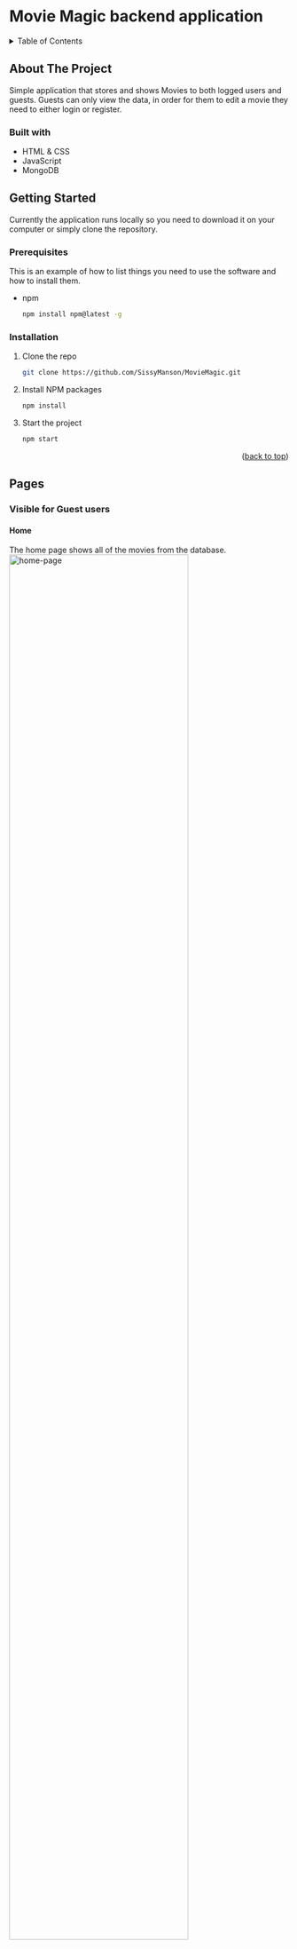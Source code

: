 <!-- Improved compatibility of back to top link: See: https://github.com/othneildrew/Best-README-Template/pull/73 -->

<a name="readme-top"></a>

# Movie Magic backend application

<!-- TABLE OF CONTENTS -->
<details>
  <summary>Table of Contents</summary>
  <ol>
    <li>
      <a href="#about-the-project">About The Project</a>
      <ul>
        <li><a href="#built-with">Built With</a></li>
      </ul>
    </li>
    <li>
      <a href="#getting-started">Getting Started</a>
      <ul>
        <li><a href="#prerequisites">Prerequisites</a></li>
        <li><a href="#installation">Installation</a></li>
      </ul>
    </li>
    <li><a href="#pages">Pages</a></li>
  </ol>
</details>

## About The Project

Simple application that stores and shows Movies to both logged users and guests. Guests can only view the data, in order for them to edit a movie they need to either login or register.

### Built with

-  HTML & CSS
-  JavaScript
-  MongoDB

## Getting Started

Currently the application runs locally so you need to download it on your computer or simply clone the repository.

### Prerequisites

This is an example of how to list things you need to use the software and how to install them.
-  npm
   ```sh
   npm install npm@latest -g
   ```

### Installation

1. Clone the repo
   ```sh
   git clone https://github.com/SissyManson/MovieMagic.git
   ```
2. Install NPM packages
   ```sh
   npm install
   ```
3. Start the project
   ```sh
   npm start
   ```

<p align="right">(<a href="#readme-top">back to top</a>)</p>


## Pages

### Visible for Guest users

#### Home
The home page shows all of the movies from the database. 
  <img alt="home-page" src="https://github.com/SissyManson/MovieMagic/assets/44162252/0c546500-2f41-417e-8142-292618a86506" width="80%">

#### Details
When you hover on the movie image the Details button is shown and it leads you to the Details page
<img alt="details" src="https://github.com/SissyManson/MovieMagic/assets/44162252/478f45d9-f1bc-44f2-80de-6568986d6b1a" width="80%">


#### About
Static about page

<img alt="about" src="https://github.com/SissyManson/MovieMagic/assets/44162252/fad05146-d332-4ac6-8c8c-4d5788678fa1" width="80%">


#### Search
Both logged in and guest users can perform search by 3 criteria
<ul>
  <li>Title</li>
  <li>Genre</li>
  <li>Year</li>
</ul>
<br>
<img alt="search" src="https://github.com/SissyManson/MovieMagic/assets/44162252/c90c068c-cf26-430b-9300-384d5916cef5" width="80%">


#### Login & Register
Users can login or register if they do not have an account
<img alt="login" src="https://github.com/SissyManson/MovieMagic/assets/44162252/8a12b3bd-11f2-4c57-9845-078e655d5667" width="80%">

<img alt="register" src="https://github.com/SissyManson/MovieMagic/assets/44162252/95719f91-b3d1-43e5-980b-db126f113c51" width="80%">

<hr>
### Pages visible for Logged users

#### Create New Movie
A logged in user can create new movies
<img alt="create-movie" src="https://github.com/SissyManson/MovieMagic/assets/44162252/1520147c-5392-4d1e-a233-065cef24c2bc" width="80%">

#### Create Cast
A logged in user can create new cast
<img alt="create-cast" src="https://github.com/SissyManson/MovieMagic/assets/44162252/b9e379c6-451d-4893-b575-e7d837991ea2" width="80%">

#### Edit Movie
A logged in user can edit the movies he has created
<img alt="edit-movie" src="https://github.com/SissyManson/MovieMagic/assets/44162252/0a7d7c0c-73df-4f1b-99ec-8c9f15443b34" width="80%">

#### Add Cast to a movie
A logged in user can attach cast to the existing movies
<img alt="add-cast" src="https://github.com/SissyManson/MovieMagic/assets/44162252/78dda7c3-6ea5-408d-b0d1-3e170214d9aa" width="80%">


<p align="right">(<a href="#readme-top">back to top</a>)</p>

